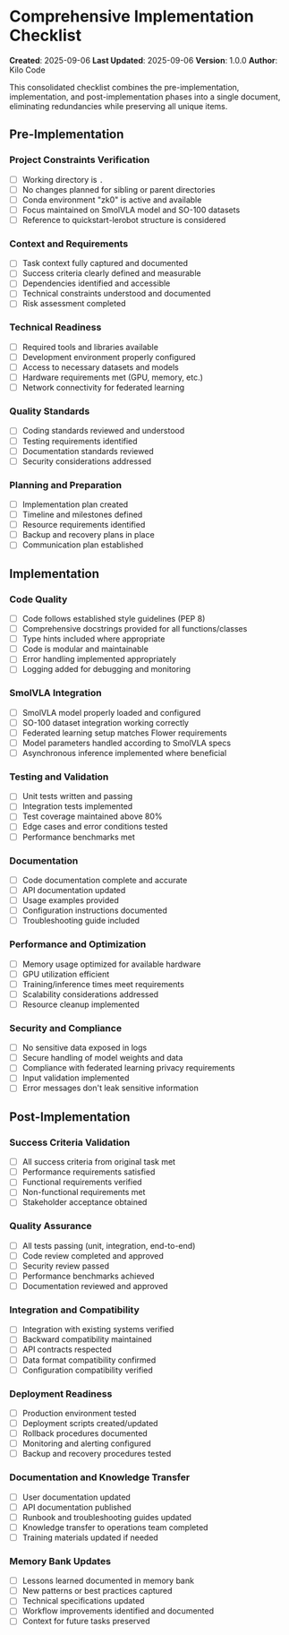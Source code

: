 # Comprehensive Implementation Checklist

**Created**: 2025-09-06
**Last Updated**: 2025-09-06
**Version**: 1.0.0
**Author**: Kilo Code

This consolidated checklist combines the pre-implementation, implementation, and post-implementation phases into a single document, eliminating redundancies while preserving all unique items.

## Pre-Implementation

### Project Constraints Verification
- [ ] Working directory is `.`
- [ ] No changes planned for sibling or parent directories
- [ ] Conda environment "zk0" is active and available
- [ ] Focus maintained on SmolVLA model and SO-100 datasets
- [ ] Reference to quickstart-lerobot structure is considered

### Context and Requirements
- [ ] Task context fully captured and documented
- [ ] Success criteria clearly defined and measurable
- [ ] Dependencies identified and accessible
- [ ] Technical constraints understood and documented
- [ ] Risk assessment completed

### Technical Readiness
- [ ] Required tools and libraries available
- [ ] Development environment properly configured
- [ ] Access to necessary datasets and models
- [ ] Hardware requirements met (GPU, memory, etc.)
- [ ] Network connectivity for federated learning

### Quality Standards
- [ ] Coding standards reviewed and understood
- [ ] Testing requirements identified
- [ ] Documentation standards reviewed
- [ ] Security considerations addressed

### Planning and Preparation
- [ ] Implementation plan created
- [ ] Timeline and milestones defined
- [ ] Resource requirements identified
- [ ] Backup and recovery plans in place
- [ ] Communication plan established

## Implementation

### Code Quality
- [ ] Code follows established style guidelines (PEP 8)
- [ ] Comprehensive docstrings provided for all functions/classes
- [ ] Type hints included where appropriate
- [ ] Code is modular and maintainable
- [ ] Error handling implemented appropriately
- [ ] Logging added for debugging and monitoring

### SmolVLA Integration
- [ ] SmolVLA model properly loaded and configured
- [ ] SO-100 dataset integration working correctly
- [ ] Federated learning setup matches Flower requirements
- [ ] Model parameters handled according to SmolVLA specs
- [ ] Asynchronous inference implemented where beneficial

### Testing and Validation
- [ ] Unit tests written and passing
- [ ] Integration tests implemented
- [ ] Test coverage maintained above 80%
- [ ] Edge cases and error conditions tested
- [ ] Performance benchmarks met

### Documentation
- [ ] Code documentation complete and accurate
- [ ] API documentation updated
- [ ] Usage examples provided
- [ ] Configuration instructions documented
- [ ] Troubleshooting guide included

### Performance and Optimization
- [ ] Memory usage optimized for available hardware
- [ ] GPU utilization efficient
- [ ] Training/inference times meet requirements
- [ ] Scalability considerations addressed
- [ ] Resource cleanup implemented

### Security and Compliance
- [ ] No sensitive data exposed in logs
- [ ] Secure handling of model weights and data
- [ ] Compliance with federated learning privacy requirements
- [ ] Input validation implemented
- [ ] Error messages don't leak sensitive information

## Post-Implementation

### Success Criteria Validation
- [ ] All success criteria from original task met
- [ ] Performance requirements satisfied
- [ ] Functional requirements verified
- [ ] Non-functional requirements met
- [ ] Stakeholder acceptance obtained

### Quality Assurance
- [ ] All tests passing (unit, integration, end-to-end)
- [ ] Code review completed and approved
- [ ] Security review passed
- [ ] Performance benchmarks achieved
- [ ] Documentation reviewed and approved

### Integration and Compatibility
- [ ] Integration with existing systems verified
- [ ] Backward compatibility maintained
- [ ] API contracts respected
- [ ] Data format compatibility confirmed
- [ ] Configuration compatibility verified

### Deployment Readiness
- [ ] Production environment tested
- [ ] Deployment scripts created/updated
- [ ] Rollback procedures documented
- [ ] Monitoring and alerting configured
- [ ] Backup and recovery procedures tested

### Documentation and Knowledge Transfer
- [ ] User documentation updated
- [ ] API documentation published
- [ ] Runbook and troubleshooting guides updated
- [ ] Knowledge transfer to operations team completed
- [ ] Training materials updated if needed

### Memory Bank Updates
- [ ] Lessons learned documented in memory bank
- [ ] New patterns or best practices captured
- [ ] Technical specifications updated
- [ ] Workflow improvements identified and documented
- [ ] Context for future tasks preserved